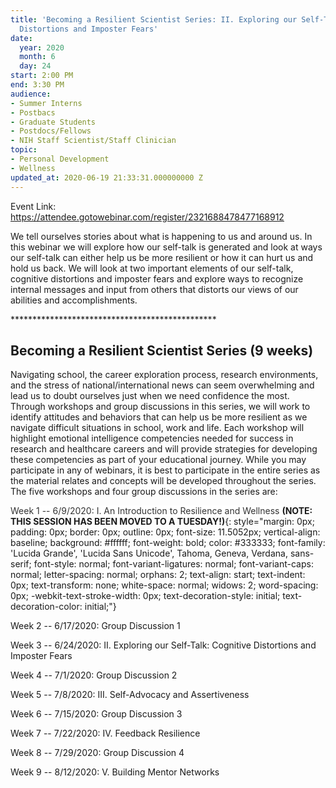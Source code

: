 ```yaml
---
title: 'Becoming a Resilient Scientist Series: II. Exploring our Self-Talk: Cognitive
  Distortions and Imposter Fears'
date:
  year: 2020
  month: 6
  day: 24
start: 2:00 PM
end: 3:30 PM
audience:
- Summer Interns
- Postbacs
- Graduate Students
- Postdocs/Fellows
- NIH Staff Scientist/Staff Clinician
topic:
- Personal Development
- Wellness
updated_at: 2020-06-19 21:33:31.000000000 Z
---
```

Event Link:
[https://attendee.gotowebinar.com/register/2321688478477168912 ][1]

We tell ourselves stories about what is happening to us and around us.
In this webinar we will explore how our self-talk is generated and look
at ways our self-talk can either help us be more resilient or how it can
hurt us and hold us back. We will look at two important elements of our
self-talk, cognitive distortions and imposter fears and explore ways to
recognize internal messages and input from others that distorts our
views of our abilities and accomplishments.

\*\*\*\*\*\*\*\*\*\*\*\*\*\*\*\*\*\*\*\*\*\*\*\*\*\*\*\*\*\*\*\*\*\*\*\*\*\*\*\*\*\*\*\*\*\*\*

## Becoming a Resilient Scientist Series (9 weeks)

Navigating school, the career exploration process, research
environments, and the stress of national/international news can seem
overwhelming and lead us to doubt ourselves just when we need confidence
the most. Through workshops and group discussions in this series, we
will work to identify attitudes and behaviors that can help us be more
resilient as we navigate difficult situations in school, work and life.
Each workshop will highlight emotional intelligence competencies needed
for success in research and healthcare careers and will provide
strategies for developing these competencies as part of your educational
journey. While you may participate in any of webinars, it is best to
participate in the entire series as the material relates and concepts
will be developed throughout the series. The five workshops and four
group discussions in the series are:

<span style="color: #333333; font-family: 'Lucida Grande', 'Lucida Sans
Unicode', Tahoma, Geneva, Verdana, sans-serif; font-size: 11.5052px;
font-style: normal; font-variant-ligatures: normal; font-variant-caps:
normal; font-weight: 400; letter-spacing: normal; orphans: 2;
text-align: start; text-indent: 0px; text-transform: none; white-space:
normal; widows: 2; word-spacing: 0px; -webkit-text-stroke-width: 0px;
background-color: #ffffff; text-decoration-style: initial;
text-decoration-color: initial; display: inline !important; float:
none;">Week 1 -- 6/9/2020: I. An Introduction to Resilience and
Wellness </span>**(NOTE: THIS SESSION HAS BEEN MOVED TO A TUESDAY!)**{:
style="margin: 0px; padding: 0px; border: 0px; outline: 0px; font-size:
11.5052px; vertical-align: baseline; background: #ffffff; font-weight:
bold; color: #333333; font-family: 'Lucida Grande', 'Lucida Sans
Unicode', Tahoma, Geneva, Verdana, sans-serif; font-style: normal;
font-variant-ligatures: normal; font-variant-caps: normal;
letter-spacing: normal; orphans: 2; text-align: start; text-indent: 0px;
text-transform: none; white-space: normal; widows: 2; word-spacing: 0px;
-webkit-text-stroke-width: 0px; text-decoration-style: initial;
text-decoration-color: initial;"}

Week 2 -- 6/17/2020: Group Discussion 1

Week 3 -- 6/24/2020: II. Exploring our Self-Talk: Cognitive Distortions
and Imposter Fears

Week 4 -- 7/1/2020: Group Discussion 2

Week 5 -- 7/8/2020: III. Self-Advocacy and Assertiveness

Week 6 -- 7/15/2020: Group Discussion 3

Week 7 -- 7/22/2020: IV. Feedback Resilience

Week 8 -- 7/29/2020: Group Discussion 4

Week 9 -- 8/12/2020: V. Building Mentor Networks



[1]: https://attendee.gotowebinar.com/register/2321688478477168912
